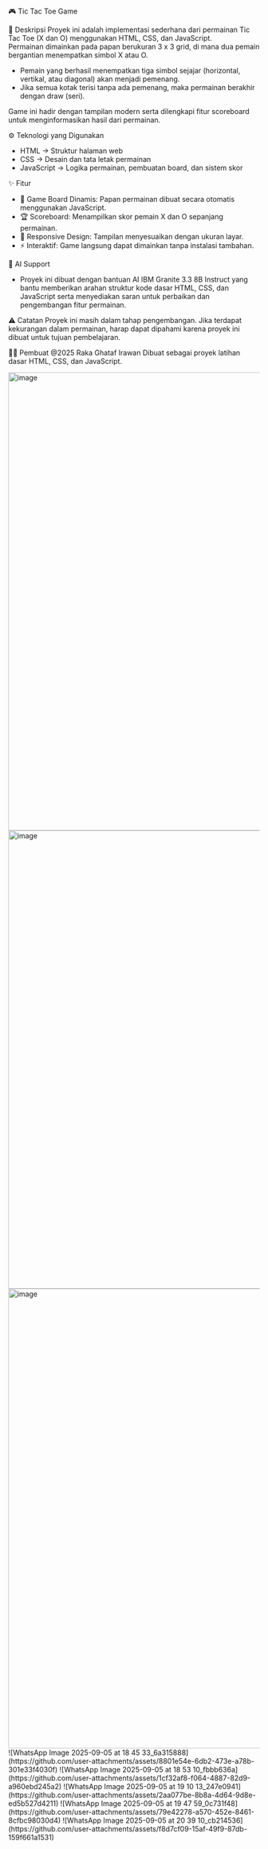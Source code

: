 🎮 Tic Tac Toe Game

📖 Deskripsi
Proyek ini adalah implementasi sederhana dari permainan Tic Tac Toe (X dan O) menggunakan HTML, CSS, dan JavaScript.  
Permainan dimainkan pada papan berukuran 3 x 3 grid, di mana dua pemain bergantian menempatkan simbol X atau O.  
- Pemain yang berhasil menempatkan tiga simbol sejajar (horizontal, vertikal, atau diagonal) akan menjadi pemenang.  
- Jika semua kotak terisi tanpa ada pemenang, maka permainan berakhir dengan draw (seri).  

Game ini hadir dengan tampilan modern serta dilengkapi fitur scoreboard untuk menginformasikan hasil dari permainan.

⚙️ Teknologi yang Digunakan
- HTML → Struktur halaman web  
- CSS → Desain dan tata letak permainan  
- JavaScript → Logika permainan, pembuatan board, dan sistem skor

✨ Fitur
- 🎲 Game Board Dinamis: Papan permainan dibuat secara otomatis menggunakan JavaScript.  
- 🏆 Scoreboard: Menampilkan skor pemain X dan O sepanjang permainan.  
- 🎨 Responsive Design: Tampilan menyesuaikan dengan ukuran layar.  
- ⚡ Interaktif: Game langsung dapat dimainkan tanpa instalasi tambahan.

🤖 AI Support
- Proyek ini dibuat dengan bantuan AI IBM Granite 3.3 8B Instruct yang bantu memberikan arahan struktur kode dasar HTML, CSS, dan JavaScript serta menyediakan saran untuk perbaikan dan pengembangan fitur permainan.

⚠️ Catatan
Proyek ini masih dalam tahap pengembangan. Jika terdapat kekurangan dalam permainan, harap dapat dipahami karena proyek ini dibuat untuk tujuan pembelajaran.

👨‍💻 Pembuat
@2025 Raka Ghataf Irawan
Dibuat sebagai proyek latihan dasar HTML, CSS, dan JavaScript.

<img width="1880" height="919" alt="image" src="https://github.com/user-attachments/assets/e26cc869-4a32-471f-ad1e-b1b8c0246c71" />
<img width="1884" height="919" alt="image" src="https://github.com/user-attachments/assets/dc4d7689-4c38-43dd-8a05-b5d6fe801a54" />
<img width="1877" height="922" alt="image" src="https://github.com/user-attachments/assets/a7bbfb52-85f3-4db5-b386-29b801da61b0" />
![WhatsApp Image 2025-09-05 at 18 45 33_6a315888](https://github.com/user-attachments/assets/8801e54e-6db2-473e-a78b-301e33f4030f)
![WhatsApp Image 2025-09-05 at 18 53 10_fbbb636a](https://github.com/user-attachments/assets/1cf32af8-f064-4887-82d9-a960ebd245a2)
![WhatsApp Image 2025-09-05 at 19 10 13_247e0941](https://github.com/user-attachments/assets/2aa077be-8b8a-4d64-9d8e-ed5b527d4211)
![WhatsApp Image 2025-09-05 at 19 47 59_0c731f48](https://github.com/user-attachments/assets/79e42278-a570-452e-8461-8cfbc98030d4)
![WhatsApp Image 2025-09-05 at 20 39 10_cb214536](https://github.com/user-attachments/assets/f8d7cf09-15af-49f9-87db-159f661a1531)






